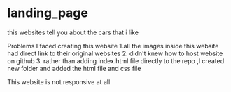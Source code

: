 # landing_page
this websites tell you about the cars that i like 

Problems I faced creating this website 
1.all the images inside this website had direct link to their original websites 
2. didn't knew how to host website on github
3. rather than adding index.html file directly to the repo ,I created new folder and added the html file and css file 


This website is not responsive at all 


